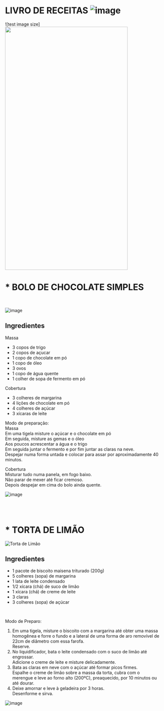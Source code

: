 # LIVRO DE RECEITAS ![image](https://user-images.githubusercontent.com/71258083/199817512-eca9ac1f-ab17-4a35-9571-c0e399259d58.png)
![test image size]<img src="https://fullpath/assets/yourgif.gif" width="400" height="790">


# * BOLO DE CHOCOLATE SIMPLES
<br>

![image](https://user-images.githubusercontent.com/71258083/199813841-cccf8960-edd9-46ad-a011-51013e67d9ba.png)

## Ingredientes <br>
Massa <br>
* 3 copos de trigo <br>
* 2 copos de açucar <br>
* 1 copo de chocolate em pó <br>
* 1 copo de óleo <br>
* 3 ovos <br>
* 1 copo de água quente <br>
* 1 colher de sopa de fermento em pó <br>

Cobertura <br>
* 3 colheres de margarina <br>
* 4 lições de chocolate em pó <br>
* 4 colheres de açúcar <br>
* 3 xícaras de leite <br>
 
Modo de preparação: <br>
Massa <br>
Em uma tigela misture o açúcar e o chocolate em pó <br>
Em seguida, misture as gemas e o óleo <br>
Aos poucos acrescentar a água e o trigo <br>
Em seguida juntar o fermento e por fim juntar as claras na neve. <br>
Despejar numa forma untada e colocar para assar por aproximadamente 40 minutos. <br>

Cobertura <br>
Misturar tudo numa panela, em fogo baixo. <br>
Não parar de mexer até ficar cremoso. <br>
Depois despejar em cima do bolo ainda quente. <br>

![image](https://user-images.githubusercontent.com/71258083/199806781-9364e490-dbde-48f6-9877-2f5b77e95f69.png)
 <br>
 <br>
 <br>
 <br>
 
# * TORTA DE LIMÃO
![Torta de Limão](https://encrypted-tbn0.gstatic.com/images?q=tbn:ANd9GcT54n1LF2B38HNFy-IBobeaFlzSSFCHtRXfmg&usqp=CAU)

## Ingredientes <br>
* 1 pacote de biscoito maisena triturado (200g) <br>
* 5 colheres (sopa) de margarina <br>
* 1 lata de leite condensado <br>
* 1/2 xícara (chá) de suco de limão <br>
* 1 xícara (chá) de creme de leite <br>
* 3 claras <br>
* 3 colheres (sopa) de açúcar <br>

<br>

Modo de Preparo: <br>
1. Em uma tigela, misture o biscoito com a margarina até obter uma massa homogênea e forre o fundo e a lateral de uma forma de aro removível de 22cm de diâmetro com essa farofa. <br>
Reserve. <br>
2. No liquidificador, bata o leite condensado com o suco de limão até engrossar. <br> 
Adicione o creme de leite e misture delicadamente. <br>
3. Bata as claras em neve com o açúcar até formar picos firmes. <br> 
Espalhe o creme de limão sobre a massa da torta, cubra com o merengue e leve ao forno alto (200ºC), preaquecido, por 10 minutos ou até dourar. <br>
4. Deixe amornar e leve à geladeira por 3 horas. <br>
Desenforme e sirva. <br>

![image](https://user-images.githubusercontent.com/71258083/199808624-ff523242-538d-4f6e-9971-3e6c28233168.png)
